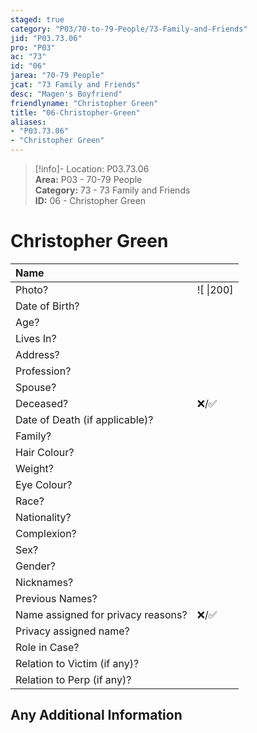 ```yaml
---  
staged: true  
category: "P03/70-to-79-People/73-Family-and-Friends"  
jid: "P03.73.06"  
pro: "P03"  
ac: "73"  
id: "06"  
jarea: "70-79 People"  
jcat: "73 Family and Friends"  
desc: "Magen's Boyfriend"  
friendlyname: "Christopher Green"  
title: "06-Christopher-Green"  
aliases:   
- "P03.73.06"  
- "Christopher Green"  
---  
```

>[!info]- Location: P03.73.06  
>**Area:** P03 - 70-79 People  
>**Category:** 73 - 73 Family and Friends  
>**ID:** 06 - Christopher Green  
  
# Christopher Green  
  
| Name                               |            |  
|:---------------------------------- |:---------- |  
| Photo?                             | ![  \|200] |  
| Date of Birth?                     |            |  
| Age?                               |            |  
| Lives In?                          |            |  
| Address?                           |            |  
| Profession?                        |            |  
| Spouse?                            |            |  
| Deceased?                          | ❌/✅      |  
| Date of Death (if applicable)?     |            |  
| Family?                            |            |  
| Hair Colour?                       |            |  
| Weight?                            |            |  
| Eye Colour?                        |            |  
| Race?                              |            |  
| Nationality?                       |            |  
| Complexion?                        |            |  
| Sex?                               |            |  
| Gender?                                   |            |  
| Nicknames?                         |            |  
| Previous Names?                    |            |  
| Name assigned for privacy reasons? | ❌/✅      |  
| Privacy assigned name?             |            |  
| Role in Case?                      |            |  
| Relation to Victim (if any)?       |            |  
| Relation to Perp (if any)?         |            |  
  
## Any Additional Information